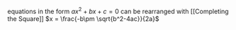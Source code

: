 equations in the form
$ax^2 +bx +c=0$
can be rearranged with [[Completing the Square]]
$x = \frac{-b\pm \sqrt{b^2-4ac}}{2a}$
